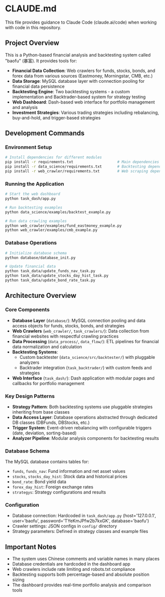 # CLAUDE.md

This file provides guidance to Claude Code (claude.ai/code) when working with code in this repository.

## Project Overview

This is a Python-based financial analysis and backtesting system called "baofu" (暴富). It provides tools for:

- **Financial Data Collection**: Web crawlers for funds, stocks, bonds, and forex data from various sources (Eastmoney, Morningstar, CMB, etc.)
- **Data Storage**: MySQL database layer with connection pooling for financial data persistence
- **Backtesting Engine**: Two backtesting systems - a custom implementation and Backtrader-based system for strategy testing
- **Web Dashboard**: Dash-based web interface for portfolio management and analysis
- **Investment Strategies**: Various trading strategies including rebalancing, buy-and-hold, and trigger-based strategies

## Development Commands

### Environment Setup
```bash
# Install dependencies for different modules
pip install -r requirements.txt                    # Main dependencies
pip install -r data_science/requirements.txt       # Backtesting dependencies  
pip install -r web_crawler/requirements.txt        # Web scraping dependencies
```

### Running the Application
```bash
# Start the web dashboard
python task_dash/app.py

# Run backtesting examples
python data_science/examples/backtest_example.py

# Run data crawling examples
python web_crawler/examples/fund_eastmoney_example.py
python web_crawler/examples/cmb_example.py
```

### Database Operations
```bash
# Initialize database schema
python database/database_init.py

# Update financial data
python task_data/update_funds_nav_task.py
python task_data/update_stocks_day_hist_task.py
python task_data/update_bond_rate_task.py
```

## Architecture Overview

### Core Components

- **Database Layer** (`database/`): MySQL connection pooling and data access objects for funds, stocks, bonds, and strategies
- **Web Crawlers** (`web_crawler/`, `task_crawlers/`): Data collection from financial websites with respectful crawling practices
- **Data Processing** (`data_process/`, `data_flow/`): ETL pipelines for financial data normalization and calculation
- **Backtesting Systems**: 
  - Custom backtester (`data_science/src/backtester/`) with pluggable analyzers
  - Backtrader integration (`task_backtrader/`) with custom feeds and strategies
- **Web Interface** (`task_dash/`): Dash application with modular pages and callbacks for portfolio management

### Key Design Patterns

- **Strategy Pattern**: Both backtesting systems use pluggable strategies inheriting from base classes
- **Data Access Layer**: Database operations abstracted through dedicated DB classes (DBFunds, DBStocks, etc.)
- **Trigger System**: Event-driven rebalancing with configurable triggers (date, deviation, sorting-based)
- **Analyzer Pipeline**: Modular analysis components for backtesting results

### Database Schema
The MySQL database contains tables for:
- `funds`, `funds_nav`: Fund information and net asset values
- `stocks`, `stocks_day_hist`: Stock data and historical prices  
- `bond_rate`: Bond yield data
- `forex_day_hist`: Foreign exchange rates
- `strategys`: Strategy configurations and results

### Configuration
- Database connection: Hardcoded in `task_dash/app.py` (host='127.0.0.1', user='baofu', password='TYeKmJPfw2b7kxGK', database='baofu')
- Crawler settings: JSON configs in `config/` directory
- Strategy parameters: Defined in strategy classes and example files

## Important Notes

- The system uses Chinese comments and variable names in many places
- Database credentials are hardcoded in the dashboard app
- Web crawlers include rate limiting and robots.txt compliance
- Backtesting supports both percentage-based and absolute position sizing
- The dashboard provides real-time portfolio analysis and comparison tools